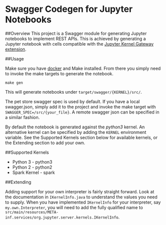 # Swagger Codegen for Jupyter Notebooks

##Overview
This project is a Swagger module for generating Jupyter notebooks to implement 
REST APIs. This is achieved by generating a Jupyter notebook with cells 
compatible with the [Jupyter Kernel Gateway extension](https://github.com/jupyter-incubator/kernel_gateway).

##Usage

Make sure you have [docker](https://www.docker.com/) and Make installed. 
From there you simply need to invoke the make targets to generate the notebook.

```
make gen
```

This will generate notebooks under `target/swagger/{KERNEL}/src/`. 

The pet store swagger spec is used by default. If you have a local swagger.json, 
simply add it to the project and invoke the make target with 
`SWAGGER_SPEC=/src/{your_file}`. A remote swagger json can be specified in a
 similar fashion.


By default the notebook is generated against the _python3_ kernel. An 
alternative kernel can be specified by adding the `KERNEL` environment variable.
See the Supported Kernels section below for available kernels, or the Extending
section to add your own.

##Supported Kernels

* Python 3 - python3
* Python 2 - python2
* Spark Kernel - spark

##Extending

Adding support for your own interpreter is fairly straight forward. Look at the 
documentation in `IKernelInfo.java` to understand the values you need to supply.
When you have implemented `IKernelInfo` for your interpreter, say 
`my.own.Interpreter`, you will need to add the fully qualified name to
`src/main/resources/META-inf.services/org.jupyter.server.kernels.IKernelInfo`.
